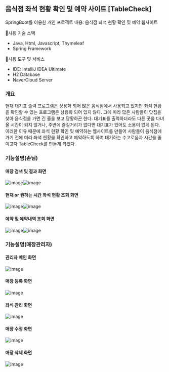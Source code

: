 ## 음식점 좌석 현황 확인 및 예약 사이트 [TableCheck]

SpringBoot를 이용한 개인 프로젝트 내용: 음식점 좌석 현황 확인 및 예약 웹사이트

📌사용 기술 스택
- Java, Html, Javascript, Thymeleaf
- Spring Framework

📌사용 도구 및 서비스
- IDE: IntelliJ IDEA Ultimate
- H2 Database
- NaverCloud Server

### 개요
현재 대기표 출력 프로그램은 상용화 되어 많은 음식점에서 사용되고 있지만 좌석 현황을 확인할 수 있는 프로그램은 상용화 되어 있지 않다.
그에 따라 많은 사람들이 맛집을 찾아 음식점을 가면 긴 줄을 보고 당황하곤 한다. 대기표를 출력하더라도 다른 곳을 다녀올 시간이 되지 않거나, 주변에 즐길거리가 없다면 대기표가 있어도 소용이 없게 된다.
이러한 이유 때문에 좌석 현황 확인 및 예약하는 웹사이트를 만들어 사람들이 음식점에 가기 전에 미리 좌석 현황을 확인하고 예약하도록 하여 대기하는 수고로움과 시간을 줄이고자 TableCheck를 만들게 되었다. 

 ### 기능설명(손님)
 #### 매장 검색 및 결과 화면
 ![image](https://user-images.githubusercontent.com/77527453/136753043-808439b8-872c-46dd-9d10-767d47d2b800.png)![image](https://user-images.githubusercontent.com/77527453/136753059-0bcbc052-7798-4c8d-80eb-16aca96848a4.png)
 
 
 #### 현재 or 원하는 시간 좌석 현황 조회 화면
![image](https://user-images.githubusercontent.com/77527453/136753326-efa8cb56-d065-456e-8f9f-6e709a278285.png)![image](https://user-images.githubusercontent.com/77527453/136753345-0f18fe13-fe53-4308-889e-87e2714c0f90.png)


 #### 예약 및 예약내역 조회 화면
 ![image](https://user-images.githubusercontent.com/77527453/136753549-53550343-86c7-42c1-ad65-4e42fcfc0f78.png)![image](https://user-images.githubusercontent.com/77527453/136753563-6de49003-f9c8-4729-8c0c-e9117fedc144.png)
 

### 기능설명(매장관리자)
 #### 관리자 메인 화면
 ![image](https://user-images.githubusercontent.com/77527453/136753740-10012601-86d7-482d-af3d-27b907ec6558.png)
 

 #### 매장 등록 화면
 ![image](https://user-images.githubusercontent.com/77527453/136753847-af4f5289-aa62-44ae-abd6-4434c5d8adab.png)
 
 
 #### 좌석 관리 화면
 ![image](https://user-images.githubusercontent.com/77527453/136753976-1f7c1f65-d9ea-47ed-be0d-421c399dec16.png)
 
 
 #### 매장 수정 화면
 ![image](https://user-images.githubusercontent.com/77527453/136754027-c4c74656-f304-40d2-8211-534f96ed5dae.png)
 
 
 #### 매장 삭제 화면
 ![image](https://user-images.githubusercontent.com/77527453/136754075-ea2386b5-8730-45e1-a8a4-0756911dbe44.png)
 
